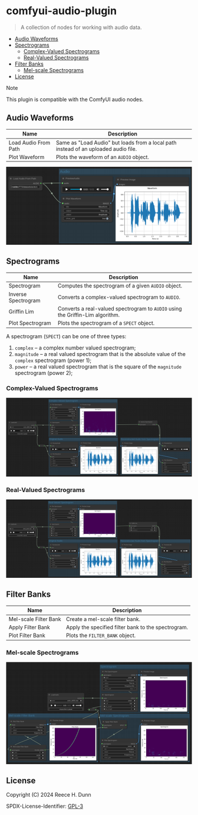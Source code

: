 # comfyui-audio-plugin
> A collection of nodes for working with audio data.

- [Audio Waveforms](#audio-waveforms)
- [Spectrograms](#spectrograms)
  - [Complex-Valued Spectrograms](#complex-valued-spectrograms)
  - [Real-Valued Spectrograms](#real-valued-spectrograms)
- [Filter Banks](#filter-banks)
  - [Mel-scale Spectrograms](#mel-scale-spectrograms)
- [License](#license)

> [!NOTE]
>
> This plugin is compatible with the ComfyUI audio nodes.

## Audio Waveforms

| Name                 | Description                                                                         |
|----------------------|-------------------------------------------------------------------------------------|
| Load Audio From Path | Same as "Load Audio" but loads from a local path instead of an uploaded audio file. |
| Plot Waveform        | Plots the waveform of an `AUDIO` object.                                            |

[![Plotting an audio waveform](workflows/waveform/plot-waveform.png)](workflows/waveform/plot-waveform.json)

## Spectrograms

| Name                | Description                                                                    |
|---------------------|--------------------------------------------------------------------------------|
| Spectrogram         | Computes the spectrogram of a given `AUDIO` object.                            |
| Inverse Spectrogram | Converts a complex-valued spectrogram to `AUDIO`.                              |
| Griffin Lim         | Converts a real-valued spectrogram to `AUDIO` using the Griffin-Lim algorithm. |
| Plot Spectrogram    | Plots the spectrogram of a `SPECT` object.                                     |

A spectrogram (`SPECT`) can be one of three types:
1. `complex` &ndash; a complex number valued spectrogram;
2. `magnitude` &ndash; a real valued spectrogram that is the absolute value of the `complex` spectrogram (power 1);
3. `power` &ndash; a real valued spectrogram that is the square of the `magnitude` spectrogram (power 2);

### Complex-Valued Spectrograms

[![Generating, plotting, and inverting a complex-valued spectrogram](workflows/spectrogram/complex-valued-spectrogram.png)](workflows/spectrogram/complex-valued-spectrogram.json)

### Real-Valued Spectrograms

[![Generating, plotting, and inverting a real-valued spectrogram](workflows/spectrogram/real-valued-spectrogram.png)](workflows/spectrogram/real-valued-spectrogram.json)

## Filter Banks

| Name                  | Description                                         |
|-----------------------|-----------------------------------------------------|
| Mel-scale Filter Bank | Create a mel-scale filter bank.                     |
| Apply Filter Bank     | Apply the specified filter bank to the spectrogram. |
| Plot Filter Bank      | Plots the `FILTER_BANK` object.                     |

### Mel-scale Spectrograms

[![Generating and plotting mel-scaled spectrograms](workflows/filter%20bank/mel-scale-spectrogram.png)](workflows/filter%20bank/mel-scale-spectrogram.json)

## License
Copyright (C) 2024 Reece H. Dunn

SPDX-License-Identifier: [GPL-3](LICENSE)
